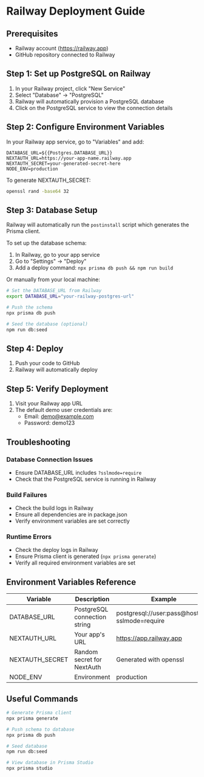 # Railway Deployment Guide

## Prerequisites
- Railway account (https://railway.app)
- GitHub repository connected to Railway

## Step 1: Set up PostgreSQL on Railway

1. In your Railway project, click "New Service"
2. Select "Database" → "PostgreSQL"
3. Railway will automatically provision a PostgreSQL database
4. Click on the PostgreSQL service to view the connection details

## Step 2: Configure Environment Variables

In your Railway app service, go to "Variables" and add:

```
DATABASE_URL=${{Postgres.DATABASE_URL}}
NEXTAUTH_URL=https://your-app-name.railway.app
NEXTAUTH_SECRET=your-generated-secret-here
NODE_ENV=production
```

To generate NEXTAUTH_SECRET:
```bash
openssl rand -base64 32
```

## Step 3: Database Setup

Railway will automatically run the `postinstall` script which generates the Prisma client.

To set up the database schema:

1. In Railway, go to your app service
2. Go to "Settings" → "Deploy" 
3. Add a deploy command: `npx prisma db push && npm run build`

Or manually from your local machine:
```bash
# Set the DATABASE_URL from Railway
export DATABASE_URL="your-railway-postgres-url"

# Push the schema
npx prisma db push

# Seed the database (optional)
npm run db:seed
```

## Step 4: Deploy

1. Push your code to GitHub
2. Railway will automatically deploy

## Step 5: Verify Deployment

1. Visit your Railway app URL
2. The default demo user credentials are:
   - Email: demo@example.com
   - Password: demo123

## Troubleshooting

### Database Connection Issues
- Ensure DATABASE_URL includes `?sslmode=require`
- Check that the PostgreSQL service is running in Railway

### Build Failures
- Check the build logs in Railway
- Ensure all dependencies are in package.json
- Verify environment variables are set correctly

### Runtime Errors
- Check the deploy logs in Railway
- Ensure Prisma client is generated (`npx prisma generate`)
- Verify all required environment variables are set

## Environment Variables Reference

| Variable | Description | Example |
|----------|-------------|---------|
| DATABASE_URL | PostgreSQL connection string | postgresql://user:pass@host/db?sslmode=require |
| NEXTAUTH_URL | Your app's URL | https://app.railway.app |
| NEXTAUTH_SECRET | Random secret for NextAuth | Generated with openssl |
| NODE_ENV | Environment | production |

## Useful Commands

```bash
# Generate Prisma client
npx prisma generate

# Push schema to database
npx prisma db push

# Seed database
npm run db:seed

# View database in Prisma Studio
npx prisma studio
``` 